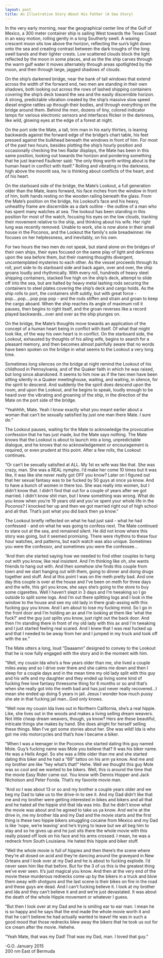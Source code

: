 ```yaml
---
layout: post
title: An Illustrative Story About His Father (A Sea Story)
---
```

In the very early morning, near the geographical center line of the Gulf of Mexico, a 300 meter container ship is sailing West towards the Texas Coast in an easy motion, rolling gently in a long Southerly swell. A waxing crescent moon sits low above the horizon, reflecting the sun’s light down onto the sea and creating contrast between the dark troughs of the long swell bands and their lighter crests. Low scattered clouds block the light reflected by the moon in some places, and as the the ship carves through the warm gulf water it moves alternately through areas spotlighted by the moon, and then through large, jagged shadows of clouds.

On the ship’s darkened bridge, near the bank of tall windows that extend across the width of the forward end, two men are standing in their own shadows, both looking out across the rows of lashed shipping containers covering the ship’s deck toward the sea and the easily discernible horizon. A strong, predictable vibration created by the ship’s massive slow speed diesel engine rattles up through their bodies, and through everything on the bridge around them. Behind the men, dozens of tiny, colored indicator lamps for various electronic sensors and interfaces flicker in the darkness, like wild, glowing eyes at the edge of a forest at night.

On the port side the Mate, a tall, trim man in his early thirties, is leaning backwards against the forward edge of the bridge’s chart table, his feet pressed against the bulkhead beneath the windows in front of him. For most of the past two hours, besides plotting the ship’s hourly position and occasionally checking the two Radar displays, the Mate has been in this same position, looking out towards the horizon and pondering something that he just learned Faulkner said: “the only thing worth writing about is the human heart in conflict with itself.” Rolling and vibrating in the darkness, high above the moonlit sea, he is thinking about conflicts of the heart, and of his heart.

On the starboard side of the bridge, the Mate’s Lookout, a full generation older than the Mate, leans forward, his face inches from the window in front of him, both hands resting on the wooden railing beneath the glass. From the Mate’s position on the bridge, his Lookout’s face and his heavy, unhealthy frame are discernible as a dark outline - the outline of a man who has spent many watches at sea. The lookout has been standing in this position for most of the watch, focusing his eyes on the low clouds, tracking their movement relative to the ship, and thinking about his wife. Her right lung was recently removed. Unable to work, she is now alone in their small house in the Poconos, and the Lookout the family's sole breadwinner. He focuses on her helplessness, and inevitably, on his own.

For two hours the two men do not speak, but stand alone on the bridges of their own ships, their eyes focused on the same play of light and darkness upon the sea before them, but their roaming thoughts divergent, uncontemplated mysteries to each other.
As the vessel proceeds through its roll, port side to its starboard side and back again, over and over, the ship groans loudly and rhythmically. With every roll, hundreds of heavy steel shipping containers, stacked five high on the ship’s deck, attempt to slide off into the sea, but are halted by heavy metal lashing rods securing the containers to steel plates covering the ship’s deck and cargo holds. As the ship rolls to port, the containers shift subtly, but with great force - pop….pop….pop pop pop - and the rods stiffen and strain and groan to keep the cargo aboard. When the ship reaches its angle of maximum roll it pauses, then begins to right itself, and the groan reverses like a record played backwards…over and over as the ship plunges on.

On the bridge, the Mate’s thoughts move towards an application of the concept of a human heart being in conflict with itself. Of what that might look like, of the way his own heart is in conflict. On the starboard side, the Lookout, exhausted by thoughts of his ailing wife, begins to search for a pleasant memory, and then becomes almost painfully aware that no words have been spoken on the bridge in what seems to the Lookout a very long time.

Sometimes long silences on the bridge at night remind the Lookout of his childhood in Pennsylvania, and of the Quaker faith in which he was raised, but long since abandoned. It seems to him now as if the two men have been sitting silently in a Quaker meetinghouse, waiting, and waiting, in silence, for the spirit to descend.
And suddenly the the spirit does descend upon the room, and upon the Lookout, and he begins to speak, loudly enough to be heard over the vibrating and groaning of the ship, in the direction of the Mate on the port side of the bridge.

“Yeahhhh, Mate. Yeah I know exactly what you meant earlier about a woman that can’t be sexually satisfied by just one man there Mate. I sure do.”

The Lookout pauses, waiting for the Mate to acknowledge the provocative confession that he has just made, but the Mate says nothing. The Mate knows that the Lookout is about to launch into a long, unpredictable dialogue, and he knows that no acknowledgement or encouragement is required, or even prudent at this point. After a few rolls, the Lookout continues.

“Or can’t be sexually satisfied at ALL. My 1st ex wife was like that. She was crazy, man. She was a REAL nympho. I’d make her come 10 times but it was like, it was like she never really got OFF you know? Later on I figured out that her sexual fantasy was to be fucked by 50 guys at once ya know. And to have a bunch of women in there too. She was really into women, but I didn’t know that. I didn’t find that out for a couple of years after we got married. I didn’t know shit man, but I knew something was wrong. What do you know when you’re 19 years old and you’ve spent your whole life in the Poconos? I knocked her up and then we got married right out of high school and all that. That’s just what you did back then ya know.”

The Lookout briefly reflected on what he had just said - what he had confessed - and on what he was going to confess next. The Mate continued to stare out at the sea, and remained silent. He did not know where this story was going, but it seemed promising. There were rhythms to these four hour watches, and patterns, but each watch was also unique. Sometimes you were the confessor, and sometimes you were the confessee…

“And then she started saying how we needed to find other couples to hang out with you know, like real insistent. And I’m thinking like oh, she wants friends to hang out with. And then somehow she finds this couple from town and we start hanging out with them, going to dinner and doing drugs together and stuff. And at this point I was on the meth pretty bad. And one day this couple is over at the house and I’ve been on meth for three days and the wife, this girl you know, she says she’s going to the store to buy some cigarettes. Well I haven’t slept in 3 days and I’m tweaking so I go outside to split some logs. And I’m out there splitting logs and I look in the window to the house and see my old lady in there grab-assing with this fucking guy you know. And I am about to lose my fucking mind. So I go in the front door and I’m holding an ax and I’m looking at them like ‘what the fuck?’ and the guy just splits you know, just right out the back door. And then I’m standing there in front of my old lady with this ax and I'm tweaking and I just started feeling real scared. And I knew that I was real fucked up and that I needed to be away from her and I jumped in my truck and took off with the ax.”

The Mate utters a long, loud “Daaaamn” designed to convey to the Lookout that he is now fully engaged with the story and in the moment with him.

“Well, my cousin Ida who’s a few years older than me, she lived a couple miles away and so I drive over there and she calms me down and then I sleep for a couple days and in the mean time my old lady split with this guy and his wife and my daughter and they ended up living some kind of fucking free love fantasy threesome thing for 6 months or so and that’s when she really got into the meth bad and has just never really recovered…I mean she ended up doing 5 years in jail. Jesus I wonder how much pussy she ate in that fucking jail man…God only knows.

“Well now my cousin Ida lives out in Northern California, she’s a real hippie. Like, she lives out in the woods and makes a living selling dream weavers. Not little cheap dream weavers, though, ya know? Hers are these beautiful, intricate things she makes by hand. She does alright for herself selling these things. Man I’ve got some stories about her. She was wild! Ida is who got me into motorcycles and that’s how I became a biker.

“When I was a teenager in the Poconos she started dating this guy named Mole. Guy’s fucking name was Mole you believe that? It was his biker name. He was a Hells Angel. So she was a little older than me and she started dating this biker and he had a “69” tattoo on his arm ya know. And me and my brother are like “hey what’s that!” Hehe. Well we thought this guy Mole was so cool and we wanted to be bikers. Well, this is around the time that the movie Easy Rider came out. You know with Dennis Hopper and Jack Nicholson and Peter Fonda. That’s my favorite movie man.

“And so I was about 13 or so and my brother a couple years older and we beg my Dad to take us to the drive-in to see it. And my Dad didn’t like that me and my brother were getting interested in bikes and bikers and all that and he hated all the hippie shit that Ida was into. But he didn’t know what the movie was about and he agreed to take us ya know. And we’re at the drive in, me my brother Ida and my Dad and the movie starts and the first thing is these two hippie bikers smuggling cocaine from Mexico and my Dad is like ‘nope, we’re leaving’ and he’s trying to leave but we all beg him to stay and so he gives up and he just sits there the whole movie with this really pissed off look on his face and his arms crossed. I mean, he was a redneck from South Louisiana. He hated this hippie and biker stuff.

“Well the whole movie is full of hippies and then there’s the scene where they’re all dosed on acid and they’re dancing around the graveyard in New Orleans and I look over at my Dad and he is about to fucking explode. I’d never seen him like that before. But for the 3 of us this is the greatest thing we’ve ever seen. It’s just magical you know. And then at the very end of the movie these murderous rednecks come up by the bikers in a truck and blow them away with shotguns and the last scene is their bikes on fire in the road and these guys are dead. And I can’t fucking believe it. I look at my brother and Ida and they can’t believe it and and we’re just devastated. It was about the death of the whole Hippie movement or whatever I guess.

“But then I look over at my Dad and he is smiling ear to ear man. I mean he is so happy and he says that the end made the whole movie worth it and that he can’t believe he had actually wanted to leave! He was in such a good mood that those rednecks blew away the bikers that he took us out for ice cream after the movie. Hehehe.

“Yeah Mate, that was my Dad! That was my Dad, man. I loved that guy.”

-G.O.
January 2015  
200 nm East of Bermuda
